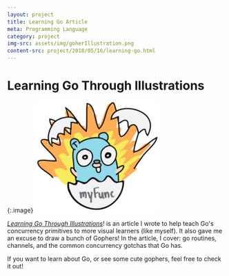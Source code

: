 ```yaml
---
layout: project
title: Learning Go Article
meta: Programming Language
category: project
img-src: assets/img/goherIllustration.png
content-src: project/2018/05/16/learning-go.html
---
```


# Learning Go Through Illustrations

{:.image}
![Alt text](assets/img/goherIllustration.png "My Title")

[_Learning Go Through Illustrations_](https://medium.com/@trevor4e/learning-gos-concurrency-through-illustrations-8c4aff603b3)! is an article I wrote to help teach
Go's concurrency primitives to more visual learners (like myself). It also gave me an excuse to draw
a bunch of Gophers! In the article, I cover: go routines, channels, and the common concurrency gotchas that Go has.

If you want to learn about Go, or see some cute gophers, feel free to check it out!
